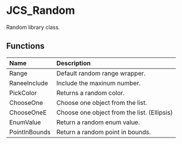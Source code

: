 # JCS_Random

Random library class.

## Functions

| Name          | Description                                 |
|:--------------|:--------------------------------------------|
| Range         | Default random range wrapper.               |
| RaneeInclude  | Include the maxinum number.                 |
| PickColor     | Returns a random color.                     |
| ChooseOne     | Choose one object from the list.            |
| ChooseOneE    | Choose one object from the list. (Ellipsis) |
| EnumValue     | Return a random enum value.                 |
| PointInBounds | Return a random point in bounds.            |
